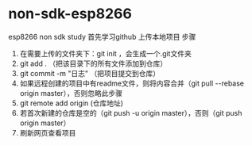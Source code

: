 # non-sdk-esp8266
esp8266 non sdk study
首先学习github 上传本地项目 步骤
1. 在需要上传的文件夹下：git init ，会生成一个.git文件夹
2. git add . （把该目录下的所有文件添加到仓库）
3. git commit -m "日志" （把项目提交到仓库）
4. 如果远程创建的项目中有readme文件，则将内容合并（git pull --rebase origin master），否则忽略此步骤
5. git remote add origin (仓库地址)
6. 若首次新建的仓库是空的（git push -u origin master），否则（git push origin master）
7. 刷新网页查看项目
